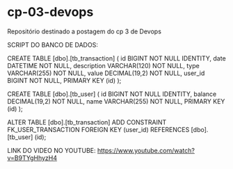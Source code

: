 # cp-03-devops
Repositório destinado a postagem do cp 3 de Devops


SCRIPT DO BANCO DE DADOS:

CREATE TABLE [dbo].[tb_transaction] (
id BIGINT NOT NULL IDENTITY,
date DATETIME NOT NULL, description VARCHAR(120) NOT NULL, type VARCHAR(255) NOT NULL,
value DECIMAL(19,2) NOT NULL, user_id BIGINT NOT NULL, PRIMARY KEY (id)
);

CREATE TABLE [dbo].[tb_user] (
id BIGINT NOT NULL IDENTITY, balance DECIMAL(19,2) NOT NULL, name VARCHAR(255) NOT NULL, PRIMARY KEY (id)
);

ALTER TABLE [dbo].[tb_transaction] ADD CONSTRAINT FK_USER_TRANSACTION FOREIGN KEY (user_id) REFERENCES [dbo].[tb_user] (id);


LINK DO VIDEO NO YOUTUBE:
https://www.youtube.com/watch?v=B9TYgHhyzH4
